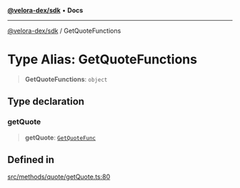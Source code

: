 [**@velora-dex/sdk**](../README.md) • **Docs**

***

[@velora-dex/sdk](../globals.md) / GetQuoteFunctions

# Type Alias: GetQuoteFunctions

> **GetQuoteFunctions**: `object`

## Type declaration

### getQuote

> **getQuote**: [`GetQuoteFunc`](../-internal-/interfaces/GetQuoteFunc.md)

## Defined in

[src/methods/quote/getQuote.ts:80](https://github.com/VeloraDEX/sdk/blob/master/src/methods/quote/getQuote.ts#L80)
